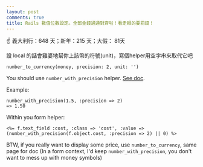 ```yaml
---
layout: post
comments: true
title: Rails 數值位數設定。全部金錢通通對齊啦！看走眼的要罰錢！
---
```


:point_up: 義大利行：648 天；新年：215 天；大假： 81天


設 local 的話會雞婆地幫你上該幣的符號(unit)，寫個helper用空字串來取代它吧

```
number_to_currency(money, precision: 2, unit: '')
```

You should use `number_with_precision` helper. [See doc](http://api.rubyonrails.org/classes/ActionView/Helpers/NumberHelper.html#method-i-number_with_precision).

Example:

```
number_with_precision(1.5, :precision => 2)
=> 1.50
```

Within you form helper:

```
<%= f.text_field :cost, :class => 'cost', :value => (number_with_precision(f.object.cost, :precision => 2) || 0) %>
```

BTW, if you really want to display some price, use `number_to_currency`, same page for doc (In a form context, I'd keep `number_with_precision`, you don't want to mess up with money symbols)

